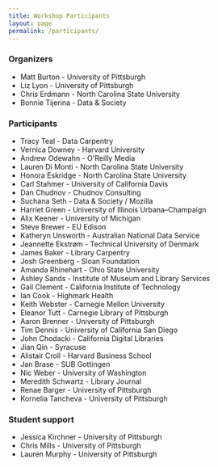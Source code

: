 ```yaml
---
title: Workshop Participants
layout: page
permalink: /participants/
---
```


### Organizers
* Matt Burton  -  University of Pittsburgh
* Liz Lyon  -  University of Pittsburgh
* Chris Erdmann  -  North Carolina State University
* Bonnie Tijerina  -  Data & Society

### Participants
* Tracy Teal  -  Data Carpentry
* Vernica Downey  -  Harvard University
* Andrew Odewahn  -  O'Reilly Media
* Lauren Di Monti  -  North Carolina State University
* Honora Eskridge  -  North Carolina State University
* Carl Stahmer  -  University of California Davis
* Dan Chudnov  -  Chudnov Consulting
* Suchana Seth  -  Data & Society / Mozilla
* Harriet Green  -  University of Illinois Urbana–Champaign
* Alix Keener  -  University of Michigan
* Steve Brewer  -  EU Edison
* Katheryn Unsworth  -  Australian National Data Service
* Jeannette Ekstrøm  -  Technical University of Denmark
* James Baker  -  Library Carpentry
* Josh Greenberg  -  Sloan Foundation
* Amanda Rhinehart  -  Ohio State University
* Ashley Sands  -  Institute of Museum and Library Services
* Gail Clement  -  California Institute of Technology
* Ian Cook  -  Highmark Health
* Keith Webster  -  Carnegie Mellon University
* Eleanor Tutt  -  Carnegie Library of Pittsburgh
* Aaron Brenner  -  University of Pittsburgh
* Tim Dennis  -  University of California San Diego
* John Chodacki  -  California Digital Libraries
* Jian Qin  -  Syracuse
* Alistair Croll  -  Harvard Business School
* Jan Brase  -  SUB Gottingen
* Nic Weber  -  University of Washington
* Meredith Schwartz  -  Library Journal
* Renae Barger - University of Pittsburgh
* Kornelia Tancheva - University of Pittsburgh

### Student support
* Jessica Kirchner - University of Pittsburgh
* Chris Mills - University of Pittsburgh
* Lauren Murphy - University of Pittsburgh
